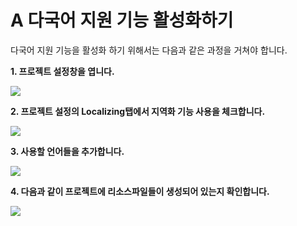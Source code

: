 # A  다국어 지원 기능 활성화하기

다국어 지원 기능을 활성화 하기 위해서는 다음과 같은 과정을 거쳐야 합니다.

**1. 프로젝트 설정창을 엽니다.**

![](https://wikidocs.net/images/page/42748/local_context.png)

**2. 프로젝트 설정의 Localizing탭에서 지역화 기능 사용을 체크합니다.**

![](https://wikidocs.net/images/page/42748/local_proper.png)

**3. 사용할 언어들을 추가합니다.**

![](https://wikidocs.net/images/page/42748/local_plus.png)

**4. 다음과 같이 프로젝트에 리소스파일들이 생성되어 있는지 확인합니다.**

![](https://wikidocs.net/images/page/42748/local_context.png)
